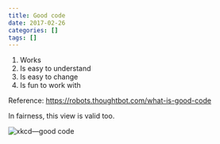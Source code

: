 ```yaml
---
title: Good code
date: 2017-02-26
categories: []
tags: []
---
```


  1. Works
  2. Is easy to understand
  3. Is easy to change
  4. Is fun to work with

Reference: [][1]<https://robots.thoughtbot.com/what-is-good-code>

In fairness, this view is valid too.

![xkcd—good code](/img/xkcd-good-code.png)

 [1]: https://robots.thoughtbot.com/what-is-good-code
 [2]: https://xkcd.com/844
